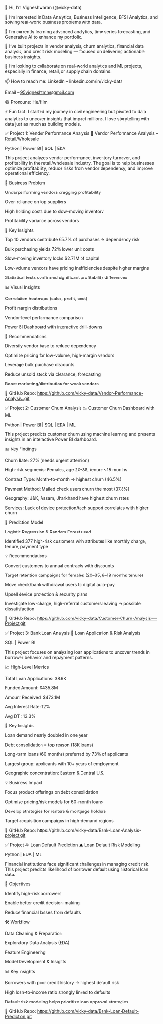 👋 Hi, I’m Vigneshwaran (@vicky-data)

👀 I’m interested in Data Analytics, Business Intelligence, BFSI Analytics, and solving real-world business problems with data.

🌱 I’m currently learning advanced analytics, time series forecasting, and Generative AI to enhance my portfolio.

💼 I’ve built projects in vendor analysis, churn analytics, financial data analysis, and credit risk modeling — focused on delivering actionable business insights.

💞️ I’m looking to collaborate on real-world analytics and ML projects, especially in finance, retail, or supply chain domains.

📫 How to reach me:
LinkedIn – linkedin.com/in/vicky-data

Email – 95vigneshtmn@gmail.com

😄 Pronouns: He/Him

⚡ Fun fact: I started my journey in civil engineering but pivoted to data analytics to uncover insights that impact millions. I love storytelling with data just as much as building models.

✅ Project 1: Vendor Performance Analysis
🛒 Vendor Performance Analysis – Retail/Wholesale

Python | Power BI | SQL | EDA

This project analyzes vendor performance, inventory turnover, and profitability in the retail/wholesale industry. The goal is to help businesses optimize profitability, reduce risks from vendor dependency, and improve operational efficiency.

📑 Business Problem

Underperforming vendors dragging profitability

Over-reliance on top suppliers

High holding costs due to slow-moving inventory

Profitability variance across vendors

🔎 Key Insights

Top 10 vendors contribute 65.7% of purchases → dependency risk

Bulk purchasing yields 72% lower unit costs

Slow-moving inventory locks $2.71M of capital

Low-volume vendors have pricing inefficiencies despite higher margins

Statistical tests confirmed significant profitability differences

📊 Visual Insights

Correlation heatmaps (sales, profit, cost)

Profit margin distributions

Vendor-level performance comparison

Power BI Dashboard with interactive drill-downs

🚀 Recommendations

Diversify vendor base to reduce dependency

Optimize pricing for low-volume, high-margin vendors

Leverage bulk purchase discounts

Reduce unsold stock via clearance, forecasting

Boost marketing/distribution for weak vendors

🔗 GitHub Repo: https://github.com/vicky-data/Vendor-Performance-Analysis..git

✅ Project 2: Customer Churn Analysis
📉 Customer Churn Dashboard with ML

Python | Power BI | SQL | EDA | ML

This project predicts customer churn using machine learning and presents insights in an interactive Power BI dashboard.

📊 Key Findings

Churn Rate: 27% (needs urgent attention)

High-risk segments: Females, age 20–35, tenure <18 months

Contract Type: Month-to-month → highest churn (46.5%)

Payment Method: Mailed check users churn the most (37.8%)

Geography: J&K, Assam, Jharkhand have highest churn rates

Services: Lack of device protection/tech support correlates with higher churn

🔮 Prediction Model

Logistic Regression & Random Forest used

Identified 377 high-risk customers with attributes like monthly charge, tenure, payment type

💡 Recommendations

Convert customers to annual contracts with discounts

Target retention campaigns for females (20–35, 6–18 months tenure)

Move check/bank withdrawal users to digital auto-pay

Upsell device protection & security plans

Investigate low-charge, high-referral customers leaving → possible dissatisfaction

🔗 GitHub Repo: https://github.com/vicky-data/Customer-Churn-Analysis---Project.git

✅ Project 3: Bank Loan Analysis
🏦 Loan Application & Risk Analysis

SQL | Power BI

This project focuses on analyzing loan applications to uncover trends in borrower behavior and repayment patterns.

📈 High-Level Metrics

Total Loan Applications: 38.6K

Funded Amount: $435.8M

Amount Received: $473.1M

Avg Interest Rate: 12%

Avg DTI: 13.3%

🔎 Key Insights

Loan demand nearly doubled in one year

Debt consolidation = top reason (18K loans)

Long-term loans (60 months) preferred by 73% of applicants

Largest group: applicants with 10+ years of employment

Geographic concentration: Eastern & Central U.S.

💡 Business Impact

Focus product offerings on debt consolidation

Optimize pricing/risk models for 60-month loans

Develop strategies for renters & mortgage holders

Target acquisition campaigns in high-demand regions

🔗 GitHub Repo: https://github.com/vicky-data/Bank-Loan-Analysis-project.git

✅ Project 4: Loan Default Prediction
⚠️ Loan Default Risk Modeling

Python | EDA | ML

Financial institutions face significant challenges in managing credit risk. This project predicts likelihood of borrower default using historical loan data.

🎯 Objectives

Identify high-risk borrowers

Enable better credit decision-making

Reduce financial losses from defaults

🛠 Workflow

Data Cleaning & Preparation

Exploratory Data Analysis (EDA)

Feature Engineering

Model Development & Insights

📊 Key Insights

Borrowers with poor credit history → highest default risk

High loan-to-income ratio strongly linked to defaults

Default risk modeling helps prioritize loan approval strategies

🔗 GitHub Repo: https://github.com/vicky-data/Bank-Loan-Default-Prediction.git
